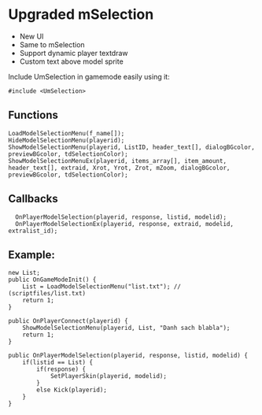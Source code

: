 # Upgraded mSelection 
- New UI
- Same to mSelection
- Support dynamic player textdraw
- Custom text above model sprite

Include UmSelection in gamemode easily using it:

```pawn
#include <UmSelection>
```

## Functions

```pawn
LoadModelSelectionMenu(f_name[]);
HideModelSelectionMenu(playerid);
ShowModelSelectionMenu(playerid, ListID, header_text[], dialogBGcolor, previewBGcolor, tdSelectionColor);
ShowModelSelectionMenuEx(playerid, items_array[], item_amount, header_text[], extraid, Xrot, Yrot, Zrot, mZoom, dialogBGcolor, previewBGcolor, tdSelectionColor);
```

## Callbacks

```pawn
  OnPlayerModelSelection(playerid, response, listid, modelid);
  OnPlayerModelSelectionEx(playerid, response, extraid, modelid, extralist_id);
```

## Example:

```pawn
new List;
public OnGameModeInit()	{
	List = LoadModelSelectionMenu("list.txt"); // (scriptfiles/list.txt)
	return 1;
}

public OnPlayerConnect(playerid) {
	ShowModelSelectionMenu(playerid, List, "Danh sach blabla");
	return 1;
}

public OnPlayerModelSelection(playerid, response, listid, modelid) {
	if(listid == List) {
		if(response) {
			SetPlayerSkin(playerid, modelid);
		}
		else Kick(playerid);
	}
}
```
